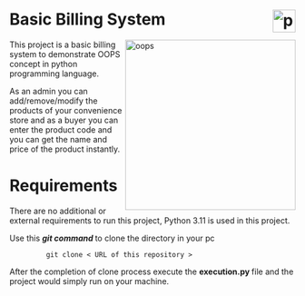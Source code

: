 # Basic Billing System <img alt="python" src="https://upload.wikimedia.org/wikipedia/commons/thumb/c/c3/Python-logo-notext.svg/1869px-Python-logo-notext.svg.png" length=40 width=40 align="right" >
<img alt="oops" src="https://img.freepik.com/free-vector/oops-vector-text-comic-font-typography_53876-162000.jpg?w=2000" length=300 width=300  align="right" >
<p>
This project is a basic billing system to demonstrate OOPS concept in python programming language. 
</p>
<p>
As an admin you can add/remove/modify the products of your convenience store and as a buyer you can enter the product code and you can get the name and price of the
product instantly.
</p>


# Requirements
<p>
There are no additional or external requirements to run this project, Python 3.11 is used in this project.
</p>
<p>
Use this <i><b> git command </i></b> to clone the directory in your pc
</p>

             git clone < URL of this repository >

After the completion of clone process
execute the <b> execution.py </b> file and the project would simply run on your machine.
